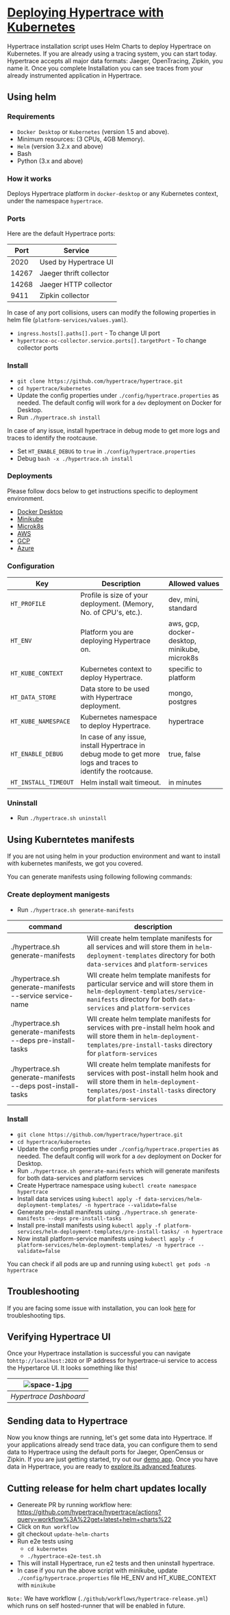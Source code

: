 # [Deploying Hypertrace with Kubernetes](https://docs.hypertrace.org/getting-started/)
Hypertrace installation script uses Helm Charts to deploy Hypertrace on Kubernetes. If you are already using a tracing system, you can start today. Hypertrace accepts all major data formats: Jaeger, OpenTracing, Zipkin, you name it. Once you complete Installation you can see traces from your already instrumented application in Hypertrace. 

## Using helm
### Requirements
- `Docker Desktop` or `Kubernetes` (version 1.5 and above).
- Minimum resources: (3 CPUs, 4GB Memory).
- `Helm` (version 3.2.x and above)
- Bash
- Python (3.x and above)


### How it works
Deploys Hypertrace platform in `docker-desktop` or any Kubernetes context, under the namespace `hypertrace`.

### Ports

Here are the default Hypertrace ports: 

| Port  | Service                 |
|-------|-------------------------|
| 2020  | Used by Hypertrace UI   |
| 14267 | Jaeger thrift collector |
| 14268 | Jaeger HTTP collector   |
| 9411  | Zipkin collector        |

In case of any port collisions, users can modify the following properties in helm file (`platform-services/values.yaml`).
- `ingress.hosts[].paths[].port` -  To change UI port 
- `hypertrace-oc-collector.service.ports[].targetPort` - To change collector ports

### Install
- `git clone https://github.com/hypertrace/hypertrace.git`
- `cd hypertrace/kubernetes`
- Update the config properties under `./config/hypertrace.properties` as needed. The default config will work for a `dev` deployment on Docker for Desktop.
- Run `./hypertrace.sh install`

In case of any issue, install hypertrace in debug mode to get more logs and traces to identify the rootcause.
- Set `HT_ENABLE_DEBUG` to `true` in `./config/hypertrace.properties`
- Debug `bash -x ./hypertrace.sh install`

### Deployments
Please follow docs below to get instructions specific to deployment environment.
- [Docker Desktop](https://docs.hypertrace.org/deployments/docker/)
- [Minikube](https://docs.hypertrace.org/deployments/minikube/)
- [Microk8s](https://docs.hypertrace.org/deployments/microk8s/)
- [AWS](https://docs.hypertrace.org/deployments/aws/)
- [GCP](https://docs.hypertrace.org/deployments/gcp/)
- [Azure](https://docs.hypertrace.org/deployments/Azure/)

### Configuration

| Key                  | Description                                                                                                   | Allowed values       |
|----------------------|---------------------------------------------------------------------------------------------------------------|----------------------|
| `HT_PROFILE`         | Profile is size of your deployment. (Memory, No. of CPU's, etc.).                                             | dev, mini, standard |
| `HT_ENV`             | Platform you are deploying Hypertrace on.                                                                     | aws, gcp, docker-desktop, minikube, microk8s      |
| `HT_KUBE_CONTEXT`    | Kubernetes context to deploy Hypertrace.                                                                      | specific to platform |
| `HT_DATA_STORE`      | Data store to be used with Hypertrace deployment.                                                             | mongo, postgres      |
| `HT_KUBE_NAMESPACE`  | Kubernetes namespace to deploy Hypertrace.                                                                    | hypertrace           |
| `HT_ENABLE_DEBUG`    | In case of any issue, install Hypertrace in debug mode to get more logs and traces to identify the rootcause. | true, false          |
| `HT_INSTALL_TIMEOUT` | Helm install wait timeout.                                                                                    | in minutes           |


### Uninstall
- Run `./hypertrace.sh uninstall`

## Using Kuberntetes manifests
If you are not using helm in your production environment and want to install with kubernetes manifests, we got you covered. 

You can generate manifests using following following commands:

### Create deployment manigests
- Run `./hypertrace.sh generate-manifests`

| command                                    | description                                                                                                                                                                                     |
| ------------------------------------------ | ----------------------------------------------------------------------------------------------------------------------------------------------------------------------------------------------- |
| ./hypertrace.sh generate-manifests                    | Will create helm template manifests for all services and will store them in `helm-deployment-templates` directory for both `data-services` and `platform-services`                        |
| ./hypertrace.sh generate-manifests --service service-name       | Wll create helm template manifests for particular service and will store them in `helm-deployment-templates/service-manifests` directory for both `data-services` and `platform-services` |
| ./hypertrace.sh generate-manifests --deps pre-install-tasks  | Wll create helm template manifests for services with pre-install helm hook and will store them in `helm-deployment-templates/pre-install-tasks` directory for `platform-services`             |
| ./hypertrace.sh generate-manifests --deps post-install-tasks | Wll create helm template manifests for services with post-install helm hook and will store them in `helm-deployment-templates/post-install-tasks` directory for `platform-services`           |

### Install
- `git clone https://github.com/hypertrace/hypertrace.git`
- `cd hypertrace/kubernetes`
- Update the config properties under `./config/hypertrace.properties` as needed. The default config will work for a `dev` deployment on Docker for Desktop.
- Run `./hypertrace.sh generate-manifests` which will generate manifests for both data-services and platform services
- Create Hypertrace namespace using `kubectl create namespace hypertrace`
- Install data services using `kubectl apply -f data-services/helm-deployment-templates/ -n hypertrace --validate=false`
- Generate pre-install manifests using `./hypertrace.sh generate-manifests --deps pre-install-tasks` 
- Install pre-install manifests using `kubectl apply -f platform-services/helm-deployment-templates/pre-install-tasks/ -n hypertrace`
- Now install platform-service manifests using `kubectl apply -f platform-services/helm-deployment-templates/ -n hypertrace --validate=false` 

You can check if all pods are up and running using `kubectl get pods -n hypertrace`

## Troubleshooting
If you are facing some issue with installation, you can look [here](https://docs.hypertrace.org/troubleshooting/installation/) for troubleshooting tips. 

## Verifying Hypertrace UI

Once your Hypertrace installation is successful you can navigate to`http://localhost:2020` or IP address for hypertrace-ui service to access the Hypertarce UI. It looks something like this!

| ![space-1.jpg](https://s3.amazonaws.com/hypertrace-docs/dashboard-1.png) | 
|:--:| 
| *Hypertrace Dashboard* |

## Sending data to Hypertrace
Now you know things are running, let's get some data into Hypertrace. If your applications already send trace data, you can configure them to send data to Hypertrace using the default ports for Jaeger, OpenCensus or Zipkin. If you are just getting started, try out our [demo app](https://docs.hypertrace.org/sample-app). Once you have data in Hypertrace, you are ready to [explore its advanced features](https://docs.hypertrace.org/platform-ui). 

## Cutting release for helm chart updates locally
- Genereate PR by running workflow here: https://github.com/hypertrace/hypertrace/actions?query=workflow%3A%22get+latest+helm+charts%22
- Click on `Run workflow`
- git checkout `update-helm-charts`
- Run e2e tests using
    - `cd kubernetes`
    - `./hypertrace-e2e-test.sh`
- This will install Hypertrace, run e2 tests and then uninstall hypertrace. 
- In case if you run the above script with minikube, update `./config/hypertrace.properties` file 
  HE_ENV and HT_KUBE_CONTEXT with `minikube`

`Note:` We have workflow (`./github/workflows/hypertrace-release.yml`) which runs on self hosted-runner 
that will be enabled in future.